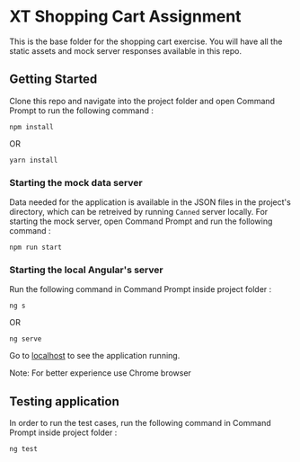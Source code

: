 # XT Shopping Cart Assignment

This is the base folder for the shopping cart exercise. You will have all the static assets and mock server responses available in this repo.

## Getting Started

Clone this repo and navigate into the project folder and open Command Prompt to run the following command :

```
npm install
```

OR

```
yarn install
```

### Starting the mock data server

Data needed for the application is available in the JSON files in the project's directory, which can be retreived by running `Canned` server locally. For starting the mock server, open Command Prompt and run the following command :

```
npm run start
```

### Starting the local Angular's server

Run the following command in Command Prompt inside project folder :

```
ng s
```

OR

```
ng serve
```

Go to [localhost](http://localhost:4200/) to see the application running.

Note: For better experience use Chrome browser

## Testing application

In order to run the test cases, run the following command in Command Prompt inside project folder :

```
ng test
```
